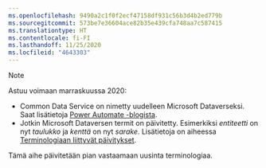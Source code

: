 ```yaml
---
ms.openlocfilehash: 9490a2c1f0f2ecf47158df931c56b3d4b2ed779b
ms.sourcegitcommit: 573be7e36604ace82b35e439cfa748aa7c587415
ms.translationtype: HT
ms.contentlocale: fi-FI
ms.lasthandoff: 11/25/2020
ms.locfileid: "4643303"
---
```

> [!NOTE]
> Astuu voimaan marraskuussa 2020:
>
> - Common Data Service on nimetty uudelleen Microsoft Dataverseksi. Saat lisätietoja [Power Automate -blogista](https://aka.ms/PAuAppBlog).
> - Jotkin Microsoft Dataversen termit on päivitetty. Esimerkiksi *entiteetti* on nyt *taulukko* ja *kenttä* on nyt *sarake*. Lisätietoja on aiheessa [Terminologiaan liittyvät päivitykset](https://go.microsoft.com/fwlink/?linkid=2147247).
>
> Tämä aihe päivitetään pian vastaamaan uusinta terminologiaa.
